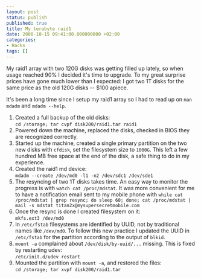```yaml
---
layout: post
status: publish
published: true
title: My terabyte raid1
date: 2008-10-15 09:41:00.000000000 +02:00
categories:
- Hacks
tags: []
---
```

My raid1 array with two 120G disks was getting filled up lately, so when usage reached 90% I decided it's time to upgrade. To my great surprise prices have gone much lower than I expected: I got two 1T disks for the same price as the old 120G disks -- $100 apiece.

It's been a long time since I setup my raid1 array so I had to read up on `man mdadm` and `mdadm --help`.

1. Created a full backup of the old disks: <br />`cd /storage; tar cvpf disk200/raid1.tar raid1`
1. Powered down the machine, replaced the disks, checked in BIOS they are recognized correctly.
1. Started up the machine, created a single primary partition on the two new disks with `cfdisk`, set the filesystem size to `1000G`. This left a few hundred MB free space at the end of the disk, a safe thing to do in my experience.
1. Created the raid1 md device: <br />`mdadm --create /dev/md0 -l1 -n2 /dev/sdc1 /dev/sde1`
1. The resyncing of two 1T disks takes time. An easy way to monitor the progress is with `watch cat /proc/mdstat`. It was more convenient for me to have a notification email sent to my mobile phone with `while cat /proc/mdstat | grep resync; do sleep 60; done; cat /proc/mdstat | mail -s mdstat titan2x@mysupersecretmobile.com`
1. Once the resync is done I created filesystem on it: <br />`mkfs.ext3 /dev/md0`
1. In `/etc/fstab` filesystems are identified by UUID, not by traditional names like `/dev/md0`. To follow this new practice I updated the UUID in `/etc/fstab` for the partition according to the output of `blkid`.
1. `mount -a` complained about `/dev/disk/by-uuid/...` missing. This is fixed by restarting udev:<br />`/etc/init.d/udev restart`
1. Mounted the partition with `mount -a`, and restored the files: <br />`cd /storage; tar xvpf disk200/raid1.tar`

